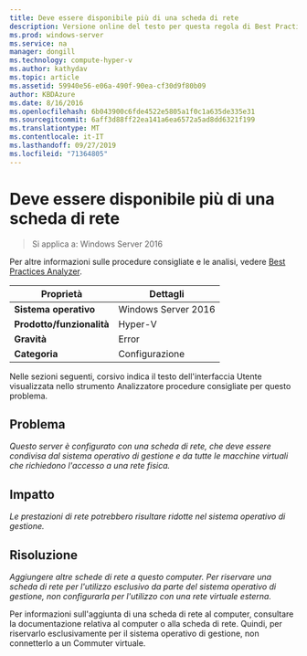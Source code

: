 ```yaml
---
title: Deve essere disponibile più di una scheda di rete
description: Versione online del testo per questa regola di Best Practices Analyzer.
ms.prod: windows-server
ms.service: na
manager: dongill
ms.technology: compute-hyper-v
ms.author: kathydav
ms.topic: article
ms.assetid: 59940e56-e06a-490f-90ea-cf30d9f80b09
author: KBDAzure
ms.date: 8/16/2016
ms.openlocfilehash: 6b043900c6fde4522e5805a1f0c1a635de335e31
ms.sourcegitcommit: 6aff3d88ff22ea141a6ea6572a5ad8dd6321f199
ms.translationtype: MT
ms.contentlocale: it-IT
ms.lasthandoff: 09/27/2019
ms.locfileid: "71364805"
---
```

# <a name="more-than-one-network-adapter-should-be-available"></a>Deve essere disponibile più di una scheda di rete

>Si applica a: Windows Server 2016

Per altre informazioni sulle procedure consigliate e le analisi, vedere [Best Practices Analyzer](https://go.microsoft.com/fwlink/?LinkId=122786).  
  
|Proprietà|Dettagli|  
|-|-|  
|**Sistema operativo**|Windows Server 2016|  
|**Prodotto/funzionalità**|Hyper-V|  
|**Gravità**|Error|  
|**Categoria**|Configurazione|  

Nelle sezioni seguenti, corsivo indica il testo dell'interfaccia Utente visualizzata nello strumento Analizzatore procedure consigliate per questo problema.

## <a name="issue"></a>Problema  
  
*Questo server è configurato con una scheda di rete, che deve essere condivisa dal sistema operativo di gestione e da tutte le macchine virtuali che richiedono l'accesso a una rete fisica.*  
  
## <a name="impact"></a>Impatto  
  
*Le prestazioni di rete potrebbero risultare ridotte nel sistema operativo di gestione.*  
  
## <a name="resolution"></a>Risoluzione  
  
*Aggiungere altre schede di rete a questo computer. Per riservare una scheda di rete per l'utilizzo esclusivo da parte del sistema operativo di gestione, non configurarla per l'utilizzo con una rete virtuale esterna.*  
  
Per informazioni sull'aggiunta di una scheda di rete al computer, consultare la documentazione relativa al computer o alla scheda di rete. Quindi, per riservarlo esclusivamente per il sistema operativo di gestione, non connetterlo a un Commuter virtuale.   
  


